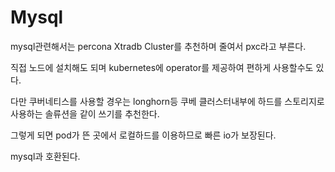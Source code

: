 # Mysql

mysql관련해서는 percona Xtradb Cluster를 추천하며 줄여서 pxc라고 부른다.

직접 노드에 설치해도 되며 kubernetes에 operator를 제공하여 편하게 사용할수도 있다.

다만 쿠버네티스를 사용할 경우는 longhorn등 쿠베 클러스터내부에 하드를 스토리지로 사용하는 솔류션을 같이 쓰기를 추천한다.

그렇게 되면 pod가 뜬 곳에서 로컬하드를 이용하므로 빠른 io가 보장된다.

mysql과 호환된다.

